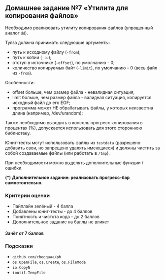 ## Домашнее задание №7 «Утилита для копирования файлов»
Необходимо реализовать утилиту копирования файлов (упрощенный аналог `dd`).

Тулза должна принимать следующие аргументы:
* путь к исходному файлу (`-from`);
* путь к копии (`-to`);
* отступ в источнике (`-offset`), по умолчанию - 0;
* количество копируемых байт (`-limit`), по умолчанию - 0 (весь файл из `-from`).

Особенности:
* offset больше, чем размер файла - невалидная ситуация;
* limit больше, чем размер файла - валидная ситуация, копируется исходный файл до его EOF;
* программа может НЕ обрабатывать файлы, у которых неизвестна длина (например, /dev/urandom);

Также необходимо выводить в консоль прогресс копирования в процентах (%),
допускается использовать для этого стороннюю библиотеку.

Юнит-тесты могут использовать файлы из `testdata` (разрешено добавить свои, но запрещено удалять имеющиеся)
и должны чистить за собой создаваемые файлы (или работать в `/tmp`).

При необходимости можно выделять дополнительные функции / ошибки.

**(*) Дополнительное задание: реализовать прогресс-бар самостоятельно.**

### Критерии оценки
- Пайплайн зелёный - 4 балла
- Добавлены юнит-тесты - до 4 баллов
- Понятность и чистота кода - до 2 баллов
- Дополнительное задание на баллы не влияет

#### Зачёт от 7 баллов

### Подсказки
- `github.com/cheggaaa/pb`
- `os.OpenFile`, `os.Create`, `os.FileMode`
- `io.CopyN`
- `ioutil.TempFile`